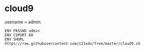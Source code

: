 # cloud9

usename = admin
```
ENV PASSWD admin
ENV C9PORT 80
ENV SHURL https://raw.githubusercontent.com/c21xdx/free/master/cloud9.sh
```
